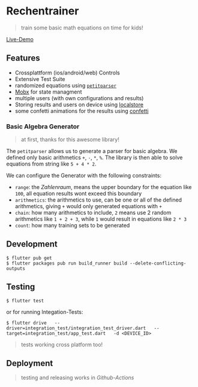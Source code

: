 # Rechentrainer

> train some basic math equations on time for kids!

[Live-Demo](http://digitalkaoz.github.io/rechentrainer)

## Features

* Crossplattform (ios/android/web) Controls
* Extensive Test Suite
* randomized equations using [`petitparser`](https://github.com/petitparser/dart-petitparser)
* [Mobx](https://mobx.netlify.app/) for state managment
* multiple users (with own configurations and results)
* Storing results and users on device using [localstore](https://pub.dev/packages/localstore)
* some confetti animations for the results using [confetti](https://pub.dev/packages/confetti)

### Basic Algebra Generator

> at first, thanks for this awesome library!

The `petitparser` allows us to generate a parser for basic algebra.
We defined only basic arithmetics `+`, `-`, `*`, `%`.
The library is then able to solve equations from string like `5 + 4 * 2`.

We can configure the Generator with the following constraints:

* `range`: the *Zahlenraum*, means the upper boundary for the equation like `100`, all equation results wont exceed this boundary
* `arithmetics`: the arithmetics to use, can be one or all of the defined arithmetics, giving `+` would only generated equations with `+`
* `chain`: how many arithmetics to include, `2` means use 2 random arithmetics like `1 + 2 + 3`, while `1` would result in equations like `2 * 3`
* `count`: how many training sets to be generated

## Development

```shell
$ flutter pub get
$ flutter packages pub run build_runner build --delete-conflicting-outputs
```

## Testing

```shell
$ flutter test
```

or for running Integation-Tests:

```shell
$ flutter drive   --driver=integration_test/integration_test_driver.dart   --target=integration_test/app_test.dart   -d <DEVICE_ID>
```

> tests working cross platform too!

## Deployment

> testing and releasing works in *Github-Actions*


